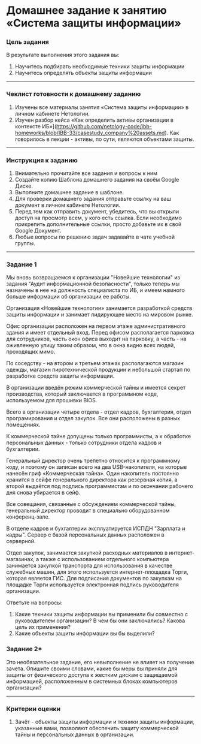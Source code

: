 # Домашнее задание к занятию «Система защиты информации»

### Цель задания

В результате выполнения этого задания вы:

1. Научитесь подбирать необходимые техники защиты информации
2. Научитесь определять объекты защиты информации

------

### Чеклист готовности к домашнему заданию

1. Изучены все материалы занятия «Система защиты информации» в личном кабинете Нетологии.
2. Изучен разбор кейса «Как определить активы организации в контексте ИБ»](https://github.com/netology-code/ibb-homeworks/blob/IBB-33/casestudy_company%20assets.md). Как говорилось в лекции - активы, по сути, являются объектами защиты.

------

### Инструкция к заданию

1. Внимательно прочитайте все задания и вопросы к ним
2. Создайте копию Шаблона домашнего задания на своём Google Диске.
3. Выполните домашнее задание в шаблоне.
4. Для проверки домашнего задания отправьте ссылку на ваш документ в личном кабинете Нетологии.
5. Перед тем как отправить документ, убедитесь, что вы открыли доступ на просмотр всем, у кого есть ссылка. Если необходимо прикрепить дополнительные ссылки, просто добавьте их в свой Google Документ.
6. Любые вопросы по решению задач задавайте в чате учебной группы.

------

### Задание 1
Мы вновь возвращаемся к организации "Новейшие технологии" из задания "Аудит информационной безопасности", только теперь мы назначены в нее на должность специалиста по ИБ, и имеем намного больше информации об организации ее работы.

Организация «Новейшие технологии» занимается разработкой средств защиты информации и занимает лидирующее место на мировом рынке.

Офис организации расположен на первом этаже административного здания и имеет отдельный вход. Перед офисом располагается парковка для сотрудников, часть окон офиса выходит на парковку, а часть - на оживленную улицу таким образом, что в окна видно всех людей, проходящих мимо.

По соседству - на втором и третьем этажах располагаются магазин одежды, магазин пиротехнической продукции и небольшой стартап по разработке средств защиты информации.

В организации введён режим коммерческой тайны и имеется секрет производства, который заключается в программном коде, используемом для прошивки BIOS.

Всего в организации четыре отдела - отдел кадров, бухгалтерия, отдел програмирования и отдел закупок. Все они расположены в разных помещениях.

К коммерческой тайне допущены только программисты, а к обработке персональных данных - только сотрудники отдела кадров и бухгалтерии.

Генеральный директор очень трепетно относится к программному коду, и поэтому он записан всего на два USB-накопителя, на которые нанесён гриф «Коммерческая тайна». Один накопитель постоянно хранится в сейфе генерального директора как резервная копия, а второй выдаётся под подпись программистам и по окончании рабочего дня снова убирается в сейф.

Все совещания, связанные с обсуждением коммерческой тайны, генеральный директор проводит в специально оборудованном конференц-зале.

В отделе кадров и бухгалтерии эксплуатируется ИСПДН "Зарплата и кадры". Сервер с базой персональных данных расположен в серверной.

Отдел закупок, занимается закупкой расходных материалов в интернет-магазинах, а также с использованием отдельного компьютера занимается закупкой транспорта для использования в качестве служебных машин, для этого используется интернет-площадка Торги, которая является ГИС. Для подписания документов по закупкам на площадке Торги используется электронная подпись руководителя организации.

Ответьте на вопросы:
1. Какие техники защиты информации вы применили бы совместно с руководителем организации? В чем бы они заключались? Какова цель их применения?
2. Какие объекты защиты информации вы бы выделили?

### Задание 2*
Это необязательное задание, его невыполнение не влияет на получение зачета.
Опишите своими словами, какие бы меры вы приняли для защиты от физического доступа к жестким дискам с защищаемой информацией, расположенным в системных блоках компьютеров организации?

------

### Критерии оценки

1. Зачёт - объекты защиты информации и техники защиты информации, указанные вами, позволяют обеспечить защиту коммерческой тайны и персональных данных в организации.
